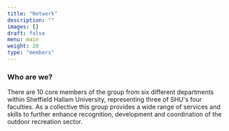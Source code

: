```yaml
---
title: "Network"
description: ""
images: []
draft: false
menu: main
weight: 20
type: "members"
---
```


### Who are we?

There are 10 core members of the group from six different departments within
Sheffield Hallam University, representing three of SHU's four faculties. As a
collective this group provides a wide range of services and skills to further
enhance recognition, development and coordination of the outdoor recreation
sector.
